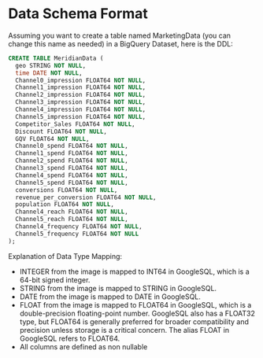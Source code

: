 # Data Schema Format

Assuming you want to create a table named MarketingData (you can change this name as needed) in a BigQuery Dataset, here is the DDL:

```sql
CREATE TABLE MeridianData (
  geo STRING NOT NULL,
  time DATE NOT NULL,
  Channel0_impression FLOAT64 NOT NULL,
  Channel1_impression FLOAT64 NOT NULL,
  Channel2_impression FLOAT64 NOT NULL,
  Channel3_impression FLOAT64 NOT NULL,
  Channel4_impression FLOAT64 NOT NULL,
  Channel5_impression FLOAT64 NOT NULL,
  Competitor_Sales FLOAT64 NOT NULL,
  Discount FLOAT64 NOT NULL,
  GQV FLOAT64 NOT NULL,
  Channel0_spend FLOAT64 NOT NULL,
  Channel1_spend FLOAT64 NOT NULL,
  Channel2_spend FLOAT64 NOT NULL,
  Channel3_spend FLOAT64 NOT NULL,
  Channel4_spend FLOAT64 NOT NULL,
  Channel5_spend FLOAT64 NOT NULL,
  conversions FLOAT64 NOT NULL,
  revenue_per_conversion FLOAT64 NOT NULL,
  population FLOAT64 NOT NULL,
  Channel4_reach FLOAT64 NOT NULL,
  Channel5_reach FLOAT64 NOT NULL,
  Channel4_frequency FLOAT64 NOT NULL,
  Channel5_frequency FLOAT64 NOT NULL
);
```

Explanation of Data Type Mapping:
* INTEGER from the image is mapped to INT64 in GoogleSQL, which is a 64-bit signed integer.
* STRING from the image is mapped to STRING in GoogleSQL.
* DATE from the image is mapped to DATE in GoogleSQL.
* FLOAT from the image is mapped to FLOAT64 in GoogleSQL, which is a double-precision floating-point number. GoogleSQL also has a FLOAT32 type, but FLOAT64 is generally preferred for broader compatibility and precision unless storage is a critical concern. The alias FLOAT in GoogleSQL refers to FLOAT64.
* All columns are defined as non nullable
